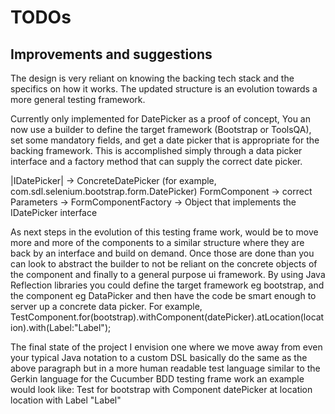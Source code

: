 # TODOs

## Improvements and suggestions

The design is very reliant on knowing the backing tech stack and the specifics on how it works.
The updated structure is an evolution towards a more general testing framework.

Currently only implemented for DatePicker as a proof of concept, You an now use a builder to define the 
target framework (Bootstrap or ToolsQA), set some mandatory fields, and get a date picker that is appropriate 
for the backing framework.  This is accomplished simply through a data picker interface and a factory method that 
can supply the correct date picker.  

|IDatePicker| -> ConcreteDatePicker (for example, com.sdl.selenium.bootstrap.form.DatePicker) 
FormComponent -> correct Parameters -> FormComponentFactory -> Object that implements the IDatePicker interface

As next steps in the evolution of this testing frame work, would be to move more and more of the components to a 
similar structure where they are back by an interface and build on demand.  Once those are done than you can look to
abstract the builder to not be reliant on the concrete objects of the component and finally to a general purpose ui 
framework.  By using Java Reflection libraries you could define the target framework eg bootstrap, and the component eg
DataPicker and then have the code be smart enough to server up a concrete data picker.  For example,
TestComponent.for(bootstrap).withComponent(datePicker).atLocation(location).with(Label:"Label");

The final state of the project I envision one where we move away from even your typical Java notation to a custom
DSL basically do the same as the above paragraph but in a more human readable test language similar to the Gerkin language 
for the Cucumber BDD testing frame work an example would look like: 
Test
    for bootstrap
    with Component datePicker
    at location location
    with Label "Label"

